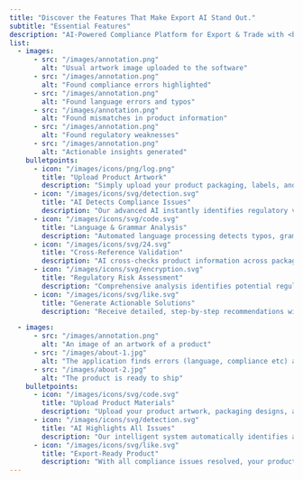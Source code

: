 ```yaml
---
title: "Discover the Features That Make Export AI Stand Out."
subtitle: "Essential Features"
description: "AI-Powered Compliance Platform for Export & Trade with <br> Advanced Technology for Global Market Success."
list:
  - images:
      - src: "/images/annotation.png"
        alt: "Usual artwork image uploaded to the software"
      - src: "/images/annotation.png"
        alt: "Found compliance errors highlighted"
      - src: "/images/annotation.png"
        alt: "Found language errors and typos"
      - src: "/images/annotation.png"
        alt: "Found mismatches in product information"
      - src: "/images/annotation.png"
        alt: "Found regulatory weaknesses"
      - src: "/images/annotation.png"
        alt: "Actionable insights generated"
    bulletpoints:
      - icon: "/images/icons/png/log.png"
        title: "Upload Product Artwork"
        description: "Simply upload your product packaging, labels, and marketing materials to our AI-powered compliance platform for comprehensive analysis."
      - icon: "/images/icons/svg/detection.svg"
        title: "AI Detects Compliance Issues"
        description: "Our advanced AI instantly identifies regulatory violations, missing certifications, and non-compliant packaging elements that could block your exports."
      - icon: "/images/icons/svg/code.svg"
        title: "Language & Grammar Analysis"
        description: "Automated language processing detects typos, grammar errors, and identifies text requiring translation for international market compliance."
      - icon: "/images/icons/svg/24.svg"
        title: "Cross-Reference Validation"
        description: "AI cross-checks product information across packaging, labels, and regulatory databases to identify inconsistencies and data mismatches."
      - icon: "/images/icons/svg/encryption.svg"
        title: "Regulatory Risk Assessment"
        description: "Comprehensive analysis identifies potential regulatory gaps, compliance vulnerabilities, and export barriers before they become costly issues."
      - icon: "/images/icons/svg/like.svg"
        title: "Generate Actionable Solutions"
        description: "Receive detailed, step-by-step recommendations with specific fixes to resolve all compliance issues and ensure export readiness."

  - images:
      - src: "/images/annotation.png"
        alt: "An image of an artwork of a product"
      - src: "/images/about-1.jpg"
        alt: "The application finds errors (language, compliance etc) and spots them"
      - src: "/images/about-2.jpg"
        alt: "The product is ready to ship"
    bulletpoints:
      - icon: "/images/icons/svg/code.svg"
        title: "Upload Product Materials"
        description: "Upload your product artwork, packaging designs, and marketing materials for comprehensive AI-powered compliance analysis."
      - icon: "/images/icons/svg/detection.svg"
        title: "AI Highlights All Issues"
        description: "Our intelligent system automatically identifies and visually highlights language errors, compliance violations, and regulatory mismatches with precision."
      - icon: "/images/icons/svg/like.svg"
        title: "Export-Ready Product"
        description: "With all compliance issues resolved, your product meets international standards and is fully prepared for global export success."
---
```

